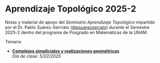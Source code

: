 # Aprendizaje Topológico 2025-2
Notas y material de apoyo del _Seminario Aprendizaje Topológico_ impartido por el Dr. Pablo Suárez-Serrrato ([@psuarezserrato](https://github.com/psuarezserrato)) durante el Semestre 2025-2 dentro del programa de Posgrado en Matemáticas de la UNAM.

Temario

* **[Complejos simpliciales y realizaciones geométricas](https://github.com/appliedgeometry/seminario-aprendizaje-topologico/blob/main/pdf/ApTD_CS.pdf)**   
  _Día de clase: 5/02/2025_
